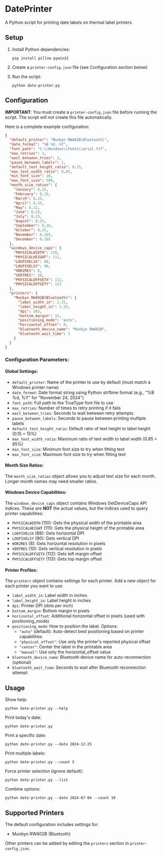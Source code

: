 # DatePrinter

A Python script for printing date labels on thermal label printers.

## Setup

1. Install Python dependencies:
   ```
   pip install pillow pywin32
   ```

2. Create a `printer-config.json` file (see Configuration section below)

3. Run the script:
   ```
   python date-printer.py
   ```

## Configuration

**IMPORTANT**: You must create a `printer-config.json` file before running the script. The script will not create this file automatically.

Here is a complete example configuration:

```json
{
  "default_printer": "Munbyn RW402B(Bluetooth)",
  "date_format": "%B %d, %Y",
  "font_path": "C:\\Windows\\Fonts\\arial.ttf",
  "max_retries": 3,
  "wait_between_tries": 2,
  "pause_between_labels": 1,
  "default_text_height_ratio": 0.15,
  "max_text_width_ratio": 0.85,
  "min_font_size": 10,
  "max_font_size": 500,
  "month_size_ratios": {
    "January": 0.15,
    "February": 0.15,
    "March": 0.15,
    "April": 0.15,
    "May": 0.12,
    "June": 0.15,
    "July": 0.15,
    "August": 0.15,
    "September": 0.16,
    "October": 0.15,
    "November": 0.165,
    "December": 0.165
  },
  "windows_device_caps": {
    "PHYSICALWIDTH": 110,
    "PHYSICALHEIGHT": 111,
    "LOGPIXELSX": 88,
    "LOGPIXELSY": 90,
    "HORZRES": 8,
    "VERTRES": 10,
    "PHYSICALOFFSETX": 112,
    "PHYSICALOFFSETY": 113
  },
  "printers": {
    "Munbyn RW402B(Bluetooth)": {
      "label_width_in": 2.25,
      "label_height_in": 1.25,
      "dpi": 203,
      "bottom_margin": 15,
      "positioning_mode": "auto",
      "horizontal_offset": 0,
      "bluetooth_device_name": "Munbyn RW402B",
      "bluetooth_wait_time": 3
    }
  }
}
```

### Configuration Parameters:

#### Global Settings:
- `default_printer`: Name of the printer to use by default (must match a Windows printer name)
- `date_format`: Date format string using Python strftime format (e.g., "%B %d, %Y" for "November 24, 2024")
- `font_path`: Full path to the TrueType font file to use
- `max_retries`: Number of times to retry printing if it fails
- `wait_between_tries`: Seconds to wait between retry attempts
- `pause_between_labels`: Seconds to pause between printing multiple labels
- `default_text_height_ratio`: Default ratio of text height to label height (0.15 = 15%)
- `max_text_width_ratio`: Maximum ratio of text width to label width (0.85 = 85%)
- `min_font_size`: Minimum font size to try when fitting text
- `max_font_size`: Maximum font size to try when fitting text

#### Month Size Ratios:
The `month_size_ratios` object allows you to adjust text size for each month. Longer month names may need smaller ratios.

#### Windows Device Capabilities:
The `windows_device_caps` object contains Windows GetDeviceCaps API indices. These are **NOT** the actual values, but the indices used to query printer capabilities:
- `PHYSICALWIDTH` (110): Gets the physical width of the printable area
- `PHYSICALHEIGHT` (111): Gets the physical height of the printable area  
- `LOGPIXELSX` (88): Gets horizontal DPI
- `LOGPIXELSY` (90): Gets vertical DPI
- `HORZRES` (8): Gets horizontal resolution in pixels
- `VERTRES` (10): Gets vertical resolution in pixels
- `PHYSICALOFFSETX` (112): Gets left margin offset
- `PHYSICALOFFSETY` (113): Gets top margin offset

#### Printer Profiles:
The `printers` object contains settings for each printer. Add a new object for each printer you want to use:
- `label_width_in`: Label width in inches
- `label_height_in`: Label height in inches
- `dpi`: Printer DPI (dots per inch)
- `bottom_margin`: Bottom margin in pixels
- `horizontal_offset`: Additional horizontal offset in pixels (used with positioning_mode)
- `positioning_mode`: How to position the label. Options:
  - `"auto"` (default): Auto-detect best positioning based on printer capabilities
  - `"physical_offset"`: Use only the printer's reported physical offset
  - `"center"`: Center the label in the printable area
  - `"manual"`: Use only the horizontal_offset value
- `bluetooth_device_name`: Bluetooth device name for auto-reconnection (optional)
- `bluetooth_wait_time`: Seconds to wait after Bluetooth reconnection attempt

## Usage

Show help:
```
python date-printer.py --help
```

Print today's date:
```
python date-printer.py
```

Print a specific date:
```
python date-printer.py --date 2024-12-25
```

Print multiple labels:
```
python date-printer.py --count 5
```

Force printer selection (ignore default):
```
python date-printer.py --list
```

Combine options:
```
python date-printer.py --date 2024-07-04 --count 10
```

## Supported Printers

The default configuration includes settings for:
- Munbyn RW402B (Bluetooth)

Other printers can be added by editing the `printers` section in `printer-config.json`.